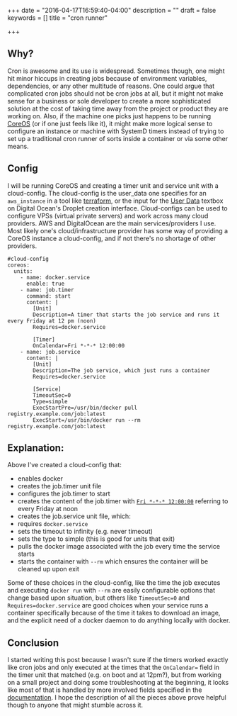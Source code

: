 +++
date = "2016-04-17T16:59:40-04:00"
description = ""
draft = false
keywords = []
title = "cron runner"

+++
## Why?
Cron is awesome and its use is widespread. Sometimes though, one might hit minor hiccups in creating jobs because of environment variables, dependencies, or any other multitude of reasons. One could argue that complicated cron jobs should not be cron jobs at all, but it might not make sense for a business or sole developer to create a more sophisticated solution at the cost of taking time away from the project or product they are working on.
Also, if the machine one picks just happens to be running [CoreOS](https://coreos.com/) (or if one just feels like it), it might make more logical sense to configure an instance or machine with SystemD timers instead of trying to set up a traditional cron runner of sorts inside a container or via some other means.
## Config
I will be running CoreOS and creating a timer unit and service unit with a cloud-config. The cloud-config  is the user_data one specifies for an `aws_instance` in a tool like [terraform](https://terraform.io/), or the input for the [User Data](https://www.digitalocean.com/company/blog/automating-application-deployments-with-user-data/) textbox on Digital Ocean's Droplet creation interface. Cloud-configs can be used to configure VPSs (virtual private servers) and work across many cloud providers. AWS and DigitalOcean are the main services/providers I use. Most likely one's cloud/infrastructure provider has some way of providing a CoreOS instance a cloud-config, and if not there's no shortage of other providers.
```
#cloud-config
coreos:
  units:
    - name: docker.service
      enable: true
    - name: job.timer
      command: start
      content: |
        [Unit]
        Description=A timer that starts the job service and runs it every Friday at 12 pm (noon)
        Requires=docker.service

        [Timer]
        OnCalendar=Fri *-*-* 12:00:00
    - name: job.service
      content: |
        [Unit]
        Description=The job service, which just runs a container
        Requires=docker.service

        [Service]
        TimeoutSec=0
        Type=simple
        ExecStartPre=/usr/bin/docker pull registry.example.com/job:latest
        ExecStart=/usr/bin/docker run --rm registry.example.com/job:latest
```
## Explanation:
Above I've created a cloud-config that:

* enables docker
* creates the job.timer unit file
* configures the job.timer to start
* creates the content of the job.timer with [`Fri *-*-* 12:00:00`](http://www.freedesktop.org/software/systemd/man/systemd.time.html) referring to every Friday at noon 
* creates the job.service unit file, which:
 * requires `docker.service`
 * sets the timeout to infinity (e.g. never timeout)
 * sets the type to simple (this is good for units that exit)
 * pulls the docker image associated with the job every time the service starts
 * starts the container with `--rm` which ensures the container will be cleaned up upon exit

Some of these choices in the cloud-config, like the time the job executes and executing `docker run` with `--rm` are easily configurable options that change based upon situation, but others like `TimeoutSec=0` and `Requires=docker.service` are good choices when your service runs a container specifically because of the time it takes to download an image, and the explicit need of a docker daemon to do anything locally with docker.

## Conclusion
I started writing this post because I wasn't sure if the timers worked exactly like cron jobs and only executed at the times that the `OnCalendar=` field in the timer unit that matched (e.g. on boot and at 12pm?), but from working on a small project and doing some troubleshooting at the beginning, it looks like most of that is handled by more involved fields specified in the [documentation](http://www.freedesktop.org/software/systemd/man/systemd.timer.html). I hope the description of all the pieces above prove helpful though to anyone that might stumble across it.
